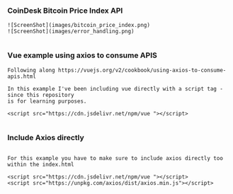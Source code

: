 ### CoinDesk Bitcoin Price Index API

```
![ScreenShot](images/bitcoin_price_index.png)
![ScreenShot](images/error_handling.png)
 
```

### Vue example using axios to consume APIS

```
Following along https://vuejs.org/v2/cookbook/using-axios-to-consume-apis.html

In this example I've been including vue directly with a script tag - since this repository
is for learning purposes.

<script src="https://cdn.jsdelivr.net/npm/vue "></script>
 

```

### Include Axios directly

```

For this example you have to make sure to include axios directly too within the index.html 

<script src="https://cdn.jsdelivr.net/npm/vue "></script>
<script src="https://unpkg.com/axios/dist/axios.min.js"></script>
 
```